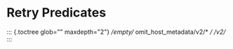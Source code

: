 Retry Predicates
================

::: {.toctree glob="" maxdepth="2"}
*/empty/* omit\_host\_metadata/v2/\* */* */v2/*
:::
